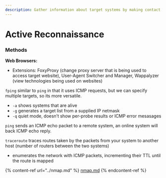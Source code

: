 ```yaml
---
description: Gather information about target systems by making contact with the target.
---
```


# Active Reconnaissance

### Methods

**Web Browsers:**

* Extensions: FoxyProxy (change proxy server that is being used to access target website), User-Agent Switcher and Manager, Wappalyzer (view technologies being used on websites)

`fping` similar to `ping` in that it uses ICMP requests, but we can specify multiple targets, so its more versatile.

* `-a` shows systems that are alive
* `-g` generates a target list from a supplied IP netmask
* `-q` quiet mode, doesn’t show per-probe results or ICMP error mesasages

`ping` sends an ICMP echo packet to a remote system, an online system will back ICMP echo reply.

`traceroute` traces routes taken by the packets from your system to another host (number of routers between the two systems)

* enumerates the network with ICMP packets, incrementing their TTL until the route is mapped

{% content-ref url="../nmap.md" %}
[nmap.md](../nmap.md)
{% endcontent-ref %}

